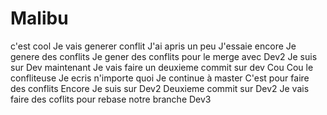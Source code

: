 # Malibu
c'est cool
Je vais generer conflit
J'ai apris un peu
J'essaie encore
Je genere des conflits
Je gener des conflits pour le merge avec Dev2
Je suis sur Dev maintenant
Je vais faire un deuxieme commit sur dev
Cou Cou le confliteuse
Je ecris n'importe quoi
Je continue à master
C'est pour faire des conflits
Encore
Je suis sur Dev2
Deuxieme commit sur Dev2
Je vais faire des coflits pour rebase notre branche Dev3
